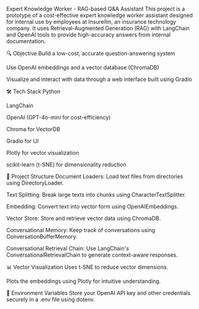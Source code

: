 Expert Knowledge Worker - RAG-based Q&A Assistant
This project is a prototype of a cost-effective expert knowledge worker assistant designed for internal use by employees at Insurellm, an insurance technology company. It uses Retrieval-Augmented Generation (RAG) with LangChain and OpenAI tools to provide high-accuracy answers from internal documentation.

🔍 Objective
Build a low-cost, accurate question-answering system

Use OpenAI embeddings and a vector database (ChromaDB)

Visualize and interact with data through a web interface built using Gradio

🛠️ Tech Stack
Python

LangChain

OpenAI (GPT-4o-mini for cost-efficiency)

Chroma for VectorDB

Gradio for UI

Plotly for vector visualization

scikit-learn (t-SNE) for dimensionality reduction

📁 Project Structure
Document Loaders: Load text files from directories using DirectoryLoader.

Text Splitting: Break large texts into chunks using CharacterTextSplitter.

Embedding: Convert text into vector form using OpenAIEmbeddings.

Vector Store: Store and retrieve vector data using ChromaDB.

Conversational Memory: Keep track of conversations using ConversationBufferMemory.

Conversational Retrieval Chain: Use LangChain's ConversationalRetrievalChain to generate context-aware responses.

📊 Vector Visualization
Uses t-SNE to reduce vector dimensions.

Plots the embeddings using Plotly for intuitive understanding.

🔐 Environment Variables
Store your OpenAI API key and other credentials securely in a .env file using dotenv.
